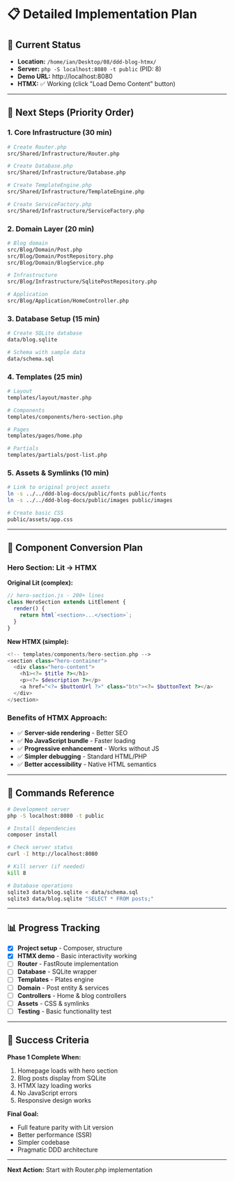 # 📋 Detailed Implementation Plan

## 🎯 Current Status
- **Location:** `/home/ian/Desktop/08/ddd-blog-htmx/`
- **Server:** `php -S localhost:8080 -t public` (PID: 8)
- **Demo URL:** http://localhost:8080
- **HTMX:** ✅ Working (click "Load Demo Content" button)

---

## 🚀 Next Steps (Priority Order)

### **1. Core Infrastructure (30 min)**
```bash
# Create Router.php
src/Shared/Infrastructure/Router.php

# Create Database.php  
src/Shared/Infrastructure/Database.php

# Create TemplateEngine.php
src/Shared/Infrastructure/TemplateEngine.php

# Create ServiceFactory.php
src/Shared/Infrastructure/ServiceFactory.php
```

### **2. Domain Layer (20 min)**
```bash
# Blog domain
src/Blog/Domain/Post.php
src/Blog/Domain/PostRepository.php
src/Blog/Domain/BlogService.php

# Infrastructure
src/Blog/Infrastructure/SqlitePostRepository.php

# Application
src/Blog/Application/HomeController.php
```

### **3. Database Setup (15 min)**
```bash
# Create SQLite database
data/blog.sqlite

# Schema with sample data
data/schema.sql
```

### **4. Templates (25 min)**
```bash
# Layout
templates/layout/master.php

# Components
templates/components/hero-section.php

# Pages
templates/pages/home.php

# Partials
templates/partials/post-list.php
```

### **5. Assets & Symlinks (10 min)**
```bash
# Link to original project assets
ln -s ../../ddd-blog-docs/public/fonts public/fonts
ln -s ../../ddd-blog-docs/public/images public/images

# Create basic CSS
public/assets/app.css
```

---

## 🎨 Component Conversion Plan

### **Hero Section: Lit → HTMX**

**Original Lit (complex):**
```javascript
// hero-section.js - 200+ lines
class HeroSection extends LitElement {
  render() {
    return html`<section>...</section>`;
  }
}
```

**New HTMX (simple):**
```php
<!-- templates/components/hero-section.php -->
<section class="hero-container">
  <div class="hero-content">
    <h1><?= $title ?></h1>
    <p><?= $description ?></p>
    <a href="<?= $buttonUrl ?>" class="btn"><?= $buttonText ?></a>
  </div>
</section>
```

### **Benefits of HTMX Approach:**
- ✅ **Server-side rendering** - Better SEO
- ✅ **No JavaScript bundle** - Faster loading
- ✅ **Progressive enhancement** - Works without JS
- ✅ **Simpler debugging** - Standard HTML/PHP
- ✅ **Better accessibility** - Native HTML semantics

---

## 🔧 Commands Reference

```bash
# Development server
php -S localhost:8080 -t public

# Install dependencies
composer install

# Check server status
curl -I http://localhost:8080

# Kill server (if needed)
kill 8

# Database operations
sqlite3 data/blog.sqlite < data/schema.sql
sqlite3 data/blog.sqlite "SELECT * FROM posts;"
```

---

## 📊 Progress Tracking

- [x] **Project setup** - Composer, structure
- [x] **HTMX demo** - Basic interactivity working
- [ ] **Router** - FastRoute implementation
- [ ] **Database** - SQLite wrapper
- [ ] **Templates** - Plates engine
- [ ] **Domain** - Post entity & services
- [ ] **Controllers** - Home & blog controllers
- [ ] **Assets** - CSS & symlinks
- [ ] **Testing** - Basic functionality test

---

## 🎯 Success Criteria

**Phase 1 Complete When:**
1. Homepage loads with hero section
2. Blog posts display from SQLite
3. HTMX lazy loading works
4. No JavaScript errors
5. Responsive design works

**Final Goal:**
- Full feature parity with Lit version
- Better performance (SSR)
- Simpler codebase
- Pragmatic DDD architecture

---

**Next Action:** Start with Router.php implementation

